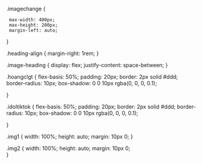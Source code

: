 .imagechange
 {
     
     max-width: 400px;
     max-height: 200px;
     margin-left: auto;
 }

.heading-align
 {
     margin-right: 1rem;
 }


.image-heading
 {
     display: flex;
     justify-content: space-between;
 }


.hoangclgt 
 {
        flex-basis: 50%;
        padding: 20px;
        border: 2px solid #ddd;
        border-radius: 10px;
        box-shadow: 0 0 10px rgba(0, 0, 0, 0.1);
        
 }

.idoltiktok
 {
        flex-basis: 50%;
        padding: 20px;
        border: 2px solid #ddd;
        border-radius: 10px;
        box-shadow: 0 0 10px rgba(0, 0, 0, 0.1);
        
 }

.img1
 {
        width: 100%;
        height: auto;
        margin: 10px 0;
 }

.img2
 {
        width: 100%;
        height: auto;
        margin: 10px 0;   
 }


